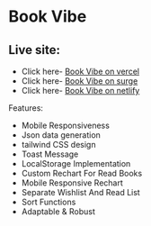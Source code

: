 # Book Vibe

## Live site:

- Click here- [Book Vibe on vercel](https://ph-a8-by-khaled.vercel.app/)
- Click here- [Book Vibe on surge](https://ph-a8-by-khaled.surge.sh/)
- Click here- [Book Vibe on netlify](https://ph-a8-by-khaled.netlify.app/)

Features:

- Mobile Responsiveness
- Json data generation
- tailwind CSS design
- Toast Message
- LocalStorage Implementation
- Custom Rechart For Read Books
- Mobile Responsive Rechart
- Separate Wishlist And Read List
- Sort Functions
- Adaptable & Robust
